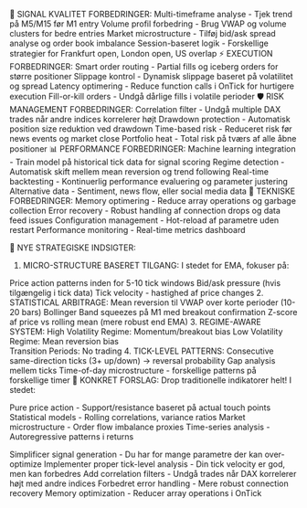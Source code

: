 🎯 SIGNAL KVALITET FORBEDRINGER:
Multi-timeframe analyse - Tjek trend på M5/M15 før M1 entry
Volume profil forbedring - Brug VWAP og volume clusters for bedre entries
Market microstructure - Tilføj bid/ask spread analyse og order book imbalance
Session-baseret logik - Forskellige strategier for Frankfurt open, London open, US overlap
⚡ EXECUTION FORBEDRINGER:
Smart order routing - Partial fills og iceberg orders for større positioner
Slippage kontrol - Dynamisk slippage baseret på volatilitet og spread
Latency optimering - Reduce function calls i OnTick for hurtigere execution
Fill-or-kill orders - Undgå dårlige fills i volatile perioder
🛡️ RISK MANAGEMENT FORBEDRINGER:
Correlation filter - Undgå multiple DAX trades når andre indices korrelerer højt
Drawdown protection - Automatisk position size reduktion ved drawdown
Time-based risk - Reduceret risk før news events og market close
Portfolio heat - Total risk på tværs af alle åbne positioner
📊 PERFORMANCE FORBEDRINGER:
Machine learning integration - Train model på historical tick data for signal scoring
Regime detection - Automatisk skift mellem mean reversion og trend following
Real-time backtesting - Kontinuerlig performance evaluering og parameter justering
Alternative data - Sentiment, news flow, eller social media data
🔧 TEKNISKE FORBEDRINGER:
Memory optimering - Reduce array operations og garbage collection
Error recovery - Robust handling af connection drops og data feed issues
Configuration management - Hot-reload af parametre uden restart
Performance monitoring - Real-time metrics dashboard


🚀 NYE STRATEGISKE INDSIGTER:
1. MICRO-STRUCTURE BASERET TILGANG:
I stedet for EMA, fokuser på:

Price action patterns inden for 5-10 tick windows
Bid/ask pressure (hvis tilgængelig i tick data)
Tick velocity - hastighed af price changes
2. STATISTICAL ARBITRAGE:
Mean reversion til VWAP over korte perioder (10-20 bars)
Bollinger Band squeezes på M1 med breakout confirmation
Z-score af price vs rolling mean (mere robust end EMA)
3. REGIME-AWARE SYSTEM:
High Volatility Regime: Momentum/breakout bias
Low Volatility Regime: Mean reversion bias  
Transition Periods: No trading
4. TICK-LEVEL PATTERNS:
Consecutive same-direction ticks (3+ up/down) → reversal probability
Gap analysis mellem ticks
Time-of-day microstructure - forskellige patterns på forskellige timer
🎯 KONKRET FORSLAG:
Drop traditionelle indikatorer helt! I stedet:

Pure price action - Support/resistance baseret på actual touch points
Statistical models - Rolling correlations, variance ratios
Market microstructure - Order flow imbalance proxies
Time-series analysis - Autoregressive patterns i returns



Simplificer signal generation - Du har for mange parametre der kan over-optimize
Implementer proper tick-level analysis - Din tick velocity er god, men kan forbedres
Add correlation filters - Undgå trades når DAX korrelerer højt med andre indices
Forbedret error handling - Mere robust connection recovery
Memory optimization - Reducer array operations i OnTick